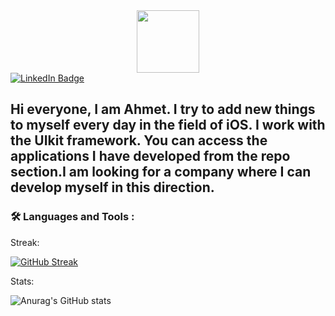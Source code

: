 <div id="header" align="center">
  <img src="https://media.giphy.com/media/M9gbBd9nbDrOTu1Mqx/giphy.gif" width="100"/>
</div>

<div id="badges">
  <a href="your-linkedin-URL">
    <img src="https://img.shields.io/badge/LinkedIn-blue?style=for-the-badge&logo=linkedin&logoColor=white" alt="LinkedIn Badge"/>
  </a>
</div>
<img src="https://komarev.com/ghpvc/?username=your-github-agkurt&style=flat-square&color=blue" alt=""/>



Hi everyone, I am Ahmet. I try to add new things to myself every day in the field of iOS. I work with the UIkit framework. You can access the applications I have developed from the repo section.I am looking for a company where I can develop myself in this direction.
---


### :hammer_and_wrench: Languages and Tools :
<div>
  
</div>


Streak:

[![GitHub Streak](https://streak-stats.demolab.com?user=agkurt&theme=aura-dark&hide_border=true)](https://git.io/streak-stats)

Stats:

![Anurag's GitHub stats](https://github-readme-stats.vercel.app/api?username=agkurt&show_icons=true&bg_color=00000000)
